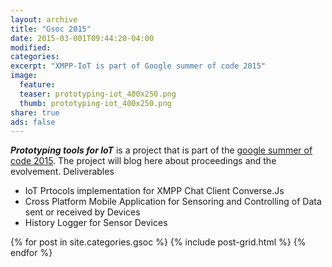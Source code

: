 ```yaml
---
layout: archive
title: "Gsoc 2015"
date: 2015-03-001T09:44:20-04:00
modified:
categories: 
excerpt: "XMPP-IoT is part of Google summer of code 2015"
image:
  feature: 
  teaser: prototyping-iot_400x250.png
  thumb: prototyping-iot_400x250.png
share: true
ads: false
---
```

***Prototyping tools for IoT*** is a project that is part of the [google summer of code 2015](http://www.google-melange.com/gsoc/homepage/google/gsoc2015). The project will blog here about proceedings and the evolvement.
Deliverables
* IoT Prtocols implementation for XMPP Chat Client Converse.Js
* Cross Platform Mobile Application for Sensoring and Controlling of Data sent or received by Devices
* History Logger for Sensor Devices
<div>
<script type="text/javascript" src="http://ajax.googleapis.com/ajax/libs/jquery/1.7.2/jquery.min.js"></script>
<script type="text/javascript" src="js/storyjs-embed.js"></script>
<script>
	$(document).ready(function() {
	createStoryJS({
		type:		'timeline',
		width:		'600',
		height:		'200',
		source:		'data.json',
		embed_id:	'my-timeline',
		debug:		true
		});
	});
</script>
</div>
<div class="tiles">
{% for post in site.categories.gsoc %}
  {% include post-grid.html %}
{% endfor %}
</div><!-- /.tiles -->
